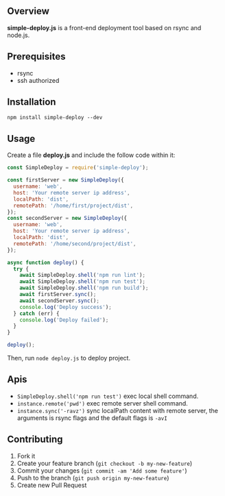 Overview
--------

**simple-deploy.js** is a front-end deployment tool based on rsync and node.js.

Prerequisites
-------------

* rsync
* ssh authorized

Installation
------------

```
npm install simple-deploy --dev
```

Usage
-----

Create a file **deploy.js** and include the follow code within it:

```javascript
const SimpleDeploy = require('simple-deploy');

const firstServer = new SimpleDeploy({
  username: 'web',
  host: 'Your remote server ip address',
  localPath: 'dist',
  remotePath: '/home/first/project/dist',
});
const secondServer = new SimpleDeploy({
  username: 'web',
  host: 'Your remote server ip address',
  localPath: 'dist',
  remotePath: '/home/second/project/dist',
});

async function deploy() {
  try {
    await SimpleDeploy.shell('npm run lint');
    await SimpleDeploy.shell('npm run test');
    await SimpleDeploy.shell('npm run build');
    await firstServer.sync();
    await secondServer.sync();
    console.log('Deploy success');
  } catch (err) {
    console.log('Deploy failed');
  }
}

deploy();
```

Then, run `node deploy.js` to deploy project.

Apis
----

- `SimpleDeploy.shell('npm run test')` exec local shell command.
- `instance.remote('pwd')` exec remote server shell command.
- `instance.sync('-ravz')` sync localPath content with remote server, the arguments is rsync flags and the default flags is `-avI`



Contributing
-------------

1. Fork it
2. Create your feature branch (`git checkout -b my-new-feature`)
3. Commit your changes (`git commit -am 'Add some feature'`)
4. Push to the branch (`git push origin my-new-feature`)
5. Create new Pull Request
